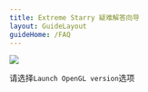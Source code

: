 ```yaml
---
title: Extreme Starry 疑难解答向导
layout: GuideLayout
guideHome: /FAQ
---
```


![](image/DX/1701919616451.png)

请选择`Launch OpenGL version`选项
